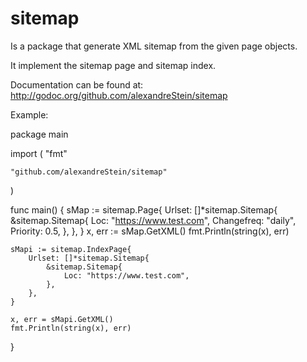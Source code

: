 # sitemap
Is a package that generate XML sitemap from the given page objects.

It implement the sitemap page and sitemap index.

Documentation can be found at: http://godoc.org/github.com/alexandreStein/sitemap

Example:

package main

import (
	"fmt"

	"github.com/alexandreStein/sitemap"
)

func main() {
	sMap := sitemap.Page{
		Urlset: []*sitemap.Sitemap{
			&sitemap.Sitemap{
				Loc:        "https://www.test.com",
				Changefreq: "daily",
				Priority:   0.5,
			},
		},
	}
	x, err := sMap.GetXML()
	fmt.Println(string(x), err)

	sMapi := sitemap.IndexPage{
		Urlset: []*sitemap.Sitemap{
			&sitemap.Sitemap{
				Loc: "https://www.test.com",
			},
		},
	}

	x, err = sMapi.GetXML()
	fmt.Println(string(x), err)
}
